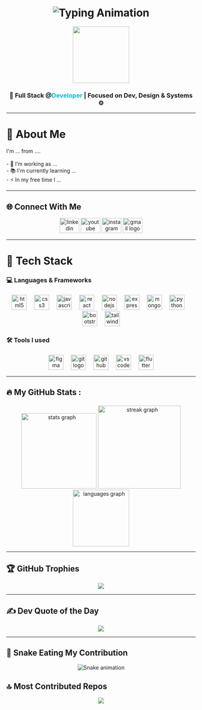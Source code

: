 <h1 align="center">
  <img src="https://readme-typing-svg.herokuapp.com?font=Fira+Code&size=25&pause=1000&center=true&vCenter=true&width=500&lines=Hi+I'm+Mahesh!;Full-Stack+Developer;Web+designer;Build+website+with+MyCreative+🚀;" alt="Typing Animation" />
</h1>


<div align="center">
  <img height="150" src="https://media.giphy.com/media/M9gbBd9nbDrOTu1Mqx/giphy.gif"  />
</div>


<h3 align="center">
  <strong>🚀 Full Stack @<span style="color:#00bcd4;">Developer</span> | Focused on Dev, Design & Systems ⚙️</strong>
</h3>
<hr>

<h1 align="left">🧠 About Me</h1>


<p align="left">I'm ... from ....<br><br>- 🔭 I’m working as ...<br>- 📚 I'm currently learning ...<br>- ⚡ In my free time I ...</p>
<hr>


<h2 align="left">🌐 Connect With Me</h2>



<div align="center">
  <img src="https://raw.githubusercontent.com/maurodesouza/profile-readme-generator/master/src/assets/icons/social/linkedin/default.svg" width="52" height="40" alt="linkedin logo"  />
  <img src="https://raw.githubusercontent.com/maurodesouza/profile-readme-generator/master/src/assets/icons/social/youtube/default.svg" width="52" height="40" alt="youtube logo"  />
  <img src="https://raw.githubusercontent.com/maurodesouza/profile-readme-generator/master/src/assets/icons/social/instagram/default.svg" width="52" height="40" alt="instagram logo"  />
  <img src="https://raw.githubusercontent.com/maurodesouza/profile-readme-generator/master/src/assets/icons/social/gmail/default.svg" width="52" height="40" alt="gmail logo"  />
</div>
<hr>

<h1 align="left">🧰 Tech Stack</h1>

###

<h3 align="left">💻 Languages & Frameworks</h3>

###

<div align="center">
  <img src="https://skillicons.dev/icons?i=html" height="40" alt="html5 logo"  />
  <img width="12" />
  <img src="https://skillicons.dev/icons?i=css" height="40" alt="css3 logo"  />
  <img width="12" />
  <img src="https://skillicons.dev/icons?i=js" height="40" alt="javascript logo"  />
  <img width="12" />
  <img src="https://skillicons.dev/icons?i=react" height="40" alt="react logo"  />
  <img width="12" />
  <img src="https://skillicons.dev/icons?i=nodejs" height="40" alt="nodejs logo"  />
  <img width="12" />
  <img src="https://skillicons.dev/icons?i=express" height="40" alt="express logo"  />
  <img width="12" />
  <img src="https://skillicons.dev/icons?i=mongodb" height="40" alt="mongodb logo"  />
  <img width="12" />
  <img src="https://skillicons.dev/icons?i=py" height="40" alt="python logo"  />
  <img width="12" />
  <img src="https://skillicons.dev/icons?i=bootstrap" height="40" alt="bootstrap logo"  />
  <img width="12" />
  <img src="https://skillicons.dev/icons?i=tailwind" height="40" alt="tailwindcss logo"  />
</div>

###

<h3 align="left">🛠 Tools I used</h3>

###

<div align="center">
  <img src="https://skillicons.dev/icons?i=figma" height="40" alt="figma logo"  />
  <img width="12" />
  <img src="https://skillicons.dev/icons?i=git" height="40" alt="git logo"  />
  <img width="12" />
  <img src="https://skillicons.dev/icons?i=github" height="40" alt="github logo"  />
  <img width="12" />
  <img src="https://skillicons.dev/icons?i=vscode" height="40" alt="vscode logo"  />
  <img width="12" />
  <img src="https://skillicons.dev/icons?i=flutter" height="40" alt="flutter logo"  />
</div>
<hr>


<h2 align="left">🔥   My  GitHub Stats :</h2>

###

<div align="center">
  <img src="https://github-readme-stats.vercel.app/api?username=Mahesh7kumar&hide_title=false&hide_rank=false&show_icons=true&include_all_commits=true&count_private=true&disable_animations=false&theme=tokyonight&locale=en&hide_border=false&order=1" height="200" alt="stats graph"  />
  <img src="https://streak-stats.demolab.com?user=Mahesh7kumar&locale=en&mode=weekly&theme=blue-green&hide_border=false&border_radius=2&order=3" height="220" alt="streak graph"  /> <br>
  <img src="https://github-readme-stats.vercel.app/api/top-langs?username=Mahesh7kumar&locale=en&hide_title=false&layout=compact&card_width=320&langs_count=5&theme=blue-green&hide_border=false&order=2" height="150" alt="languages graph"  />
</div>

<hr>

<h2 align="left">🏆 GitHub Trophies</h2>
<p align="center">
<img src="https://github-profile-trophy.vercel.app/?username=Mahesh7kumar&theme=gruvbox&no-frame=false&no-bg=true&margin-w=4"/>
</p>

<hr>

## ✍️ Dev Quote of the Day

<p align="center">
  <img src="https://quotes-github-readme.vercel.app/api?type=horizontal&theme=tokyonight" />
</p>

<hr>

###
## 🐍 Snake Eating My Contribution
<p align='center'>
  <img src="https://raw.githubusercontent.com/Mahesh7kumar/Mahesh7kumar/output/snake.svg" alt="Snake animation" />
</p>


###
## 🔝 Most Contributed Repos


<p align="center">
  <img src="https://github-contributor-stats.vercel.app/api?username=Mahesh7kumar&limit=5&theme=dark&combine_all_yearly_contributions=true" />
</p>
